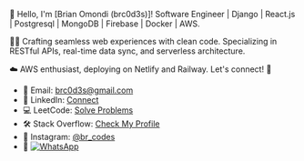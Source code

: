 👋 Hello, I'm [Brian Omondi (brc0d3s)]! Software Engineer | Django | React.js | Postgresql | MongoDB | Firebase | Docker | AWS.

👨‍💻 Crafting seamless web experiences with clean code. Specializing in RESTful APIs, real-time data sync, and serverless architecture.

☁️ AWS enthusiast, deploying on Netlify and Railway. Let's connect! 🚀

- 📧 Email: [brc0d3s@gmail.com](mailto:brc0d3s@gmail.com)
- 🔗 LinkedIn: [Connect](https://www.linkedin.com/in/br-codes-13a5b9257/)
- 💻 LeetCode: [Solve Problems](https://leetcode.com/brc0d3s/)
- 🛠️ Stack Overflow: [Check My Profile](https://stackoverflow.com/users/20752329/brc0d3s)
- 📸 Instagram: [@br_codes](https://www.instagram.com/br_codes/)
- 📱 [![WhatsApp](https://img.shields.io/badge/WhatsApp-Chat-green?style=flat-square&logo=whatsapp)](https://wa.me/254755913175?text=Hello%20Brian%20Omondi,%20I%20have%20gotten%20your%20contact%20from%20GitHub!)
